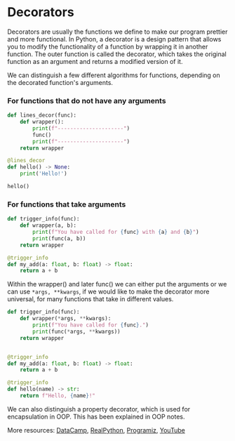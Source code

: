 # Decorators
Decorators are usually the functions we define to make our program prettier and
more functional. In Python, a decorator is a design pattern that allows you 
to modify the functionality of a function by wrapping it in another function.
The outer function is called the decorator, which takes the original 
function as an argument and returns a modified version of it.

We can distinguish a few different algorithms for functions, depending on 
the decorated function's arguments.

### For functions that do not have any arguments
```python
def lines_decor(func):
    def wrapper():
        print(f"---------------------")
        func()
        print(f"---------------------")
    return wrapper

@lines_decor
def hello() -> None:
    print('Hello!')

hello()
```
### For functions that take arguments
```python
def trigger_info(func):
    def wrapper(a, b):
        print(f"You have called for {func} with {a} and {b}")
        print(func(a, b))
    return wrapper

@trigger_info
def my_add(a: float, b: float) -> float:
    return a + b
```

Within the wrapper() and later func() we can either put the arguments or 
we can use `*args, **kwargs`, if we would like to make the decorator more universal,
for many functions that take in different values.
```python
def trigger_info(func):
    def wrapper(*args, **kwargs):
        print(f"You have called for {func}.")
        print(func(*args, **kwargs))
    return wrapper


@trigger_info
def my_add(a: float, b: float) -> float:
    return a + b

@trigger_info
def hello(name) -> str:
    return f"Hello, {name}!"
```

We can also distinguish a property decorator, which is used for encapsulation
in OOP. This has been explained in OOP notes.

More resources:
[DataCamp](https://www.datacamp.com/tutorial/decorators-python),
[RealPython](https://realpython.com/primer-on-python-decorators/),
[Programiz](https://www.programiz.com/python-programming/decorator),
[YouTube](https://www.youtube.com/watch?v=iZZtEJjQLjQ)